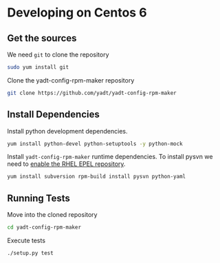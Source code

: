 # Developing on Centos 6

## Get the sources

We need `git` to clone the repository
```bash
sudo yum install git
```

Clone the yadt-config-rpm-maker repository
```bash
git clone https://github.com/yadt/yadt-config-rpm-maker
```

## Install Dependencies

Install python development dependencies.
```bash
yum install python-devel python-setuptools -y python-mock
```

Install `yadt-config-rpm-maker` runtime dependencies.
To install pysvn we need to [enable the RHEL EPEL repository](http://www.rackspace.com/knowledge_center/article/installing-rhel-epel-repo-on-centos-5x-or-6x).
```bash
yum install subversion rpm-build install pysvn python-yaml
```

## Running Tests

Move into the cloned repository
```bash
cd yadt-config-rpm-maker
```

Execute tests
```bash
./setup.py test
```
